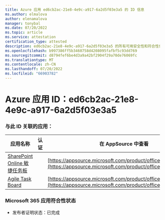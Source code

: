 ```yaml
---
title: Azure 应用 ed6cb2ac-21e8-4e9c-a917-6a2d5f03e3a5 的 ID 信息
ms.author: elmalova
author: elenamalova
manager: tonybal
ms.date: 07/20/2022
ms.topic: article
ms.service: attestation
certification_type: attested
description: ed6cb2ac-21e8-4e9c-a917-6a2d5f03e3a5 的所有可用安全性和符合性信息。
ms.openlocfilehash: b997386ff5b3460758d4208095fafbf5c93dd769
ms.sourcegitcommit: d8794fef6be4d3a9a42bf2904f29a70de76069fc
ms.translationtype: MT
ms.contentlocale: zh-CN
ms.lasthandoff: 07/20/2022
ms.locfileid: "66903782"
---
```

# <a name="azure-app-id-ed6cb2ac-21e8-4e9c-a917-6a2d5f03e3a5"></a>Azure 应用 ID：ed6cb2ac-21e8-4e9c-a917-6a2d5f03e3a5


### <a name="apps-associated-with-this-id"></a>与此 ID 关联的应用：
| **应用名称** | **认证** | **在 AppSource 中查看** |
|--------------|---------------|-----------------------|
| [SharePoint Online 敏捷任务板](../forward/WA200002087.md) |  | [https://appsource.microsoft.com/product/office/WA200002087](https://appsource.microsoft.com/product/office/WA200002087) |
| [Agile Task Board](../forward/WA200002162.md) |  | [https://appsource.microsoft.com/product/office/WA200002162](https://appsource.microsoft.com/product/office/WA200002162) |

### <a name="microsoft-365-app-compliance-status"></a>Microsoft 365 应用符合性状态
- 发布者证明状态：已完成
